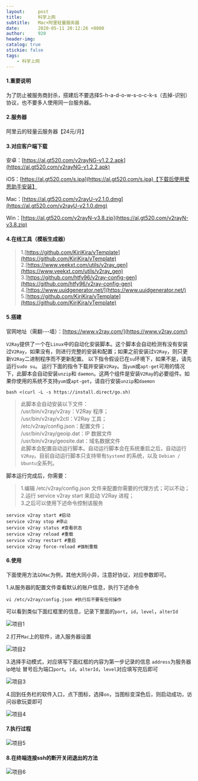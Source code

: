 ```yaml
---
layout:     post
title:      科学上网
subtitle:  	Mac+阿里轻量服务器
date:       2020-05-11 20:12:26 +0800
author:     920
header-img: 
catalog: true
stickie: false
tags:
    - 科学上网
---
```



#### 1.重要说明

为了防止被服务商封杀，搭建后不要选择S-h-a-d-o-w-s-o-c-k-s（去掉-识别）协议，也不要多人使用同一台服务器。

#### 2.服务器

阿里云的轻量云服务器【24元/月】


#### 3.对应客户端下载

安卓：[https://al.gt520.com/v2rayNG-v1.2.2.apk](https://al.gt520.com/v2rayNG-v1.2.2.apk)

iOS：[https://al.gt520.com/s.ipa](https://al.gt520.com/s.ipa)【下载后使用爱思助手安装】

Mac：[https://al.gt520.com/v2rayU-v2.1.0.dmg](https://al.gt520.com/v2rayU-v2.1.0.dmg)

Win：[https://al.gt520.com/v2rayN-v3.8.zip](https://al.gt520.com/v2rayN-v3.8.zip)

#### 4.在线工具（模板生成器）

>1.[https://github.com/KiriKira/vTemplate](https://github.com/KiriKira/vTemplate)  
2.[https://www.veekxt.com/utils/v2ray_gen](https://www.veekxt.com/utils/v2ray_gen)  
3.[https://github.com/htfy96/v2ray-config-gen](https://github.com/htfy96/v2ray-config-gen)  
4.[https://www.uuidgenerator.net/](https://www.uuidgenerator.net/)  
5.[https://github.com/KiriKira/vTemplate](https://github.com/KiriKira/vTemplate)  

#### 5.搭建
官网地址（需翻---墙）：[https://www.v2ray.com/](https://www.v2ray.com/)

`V2Ray`提供了一个在`Linux`中的自动化安装脚本。这个脚本会自动检测有没有安装过`V2Ray`，如果没有，则进行完整的安装和配置；如果之前安装过`V2Ray`，则只更新`V2Ray`二进制程序而不更新配置。
以下指令假设已在`su`环境下，如果不是，请先运行`sudo su`。
运行下面的指令下载并安装`V2Ray`。当`yum`或`apt-get`可用的情况下，此脚本会自动安装`unzip`和 `daemon`。这两个组件是安装`V2Ray`的必要组件。如果你使用的系统不支持`yum`或`apt-get`，请自行安装`unzip`和`daemon`

```
bash <(curl -L -s https://install.direct/go.sh)
```

>此脚本会自动安装以下文件：  
/usr/bin/v2ray/v2ray：V2Ray 程序；  
/usr/bin/v2ray/v2ctl：V2Ray 工具；  
/etc/v2ray/config.json：配置文件；  
/usr/bin/v2ray/geoip.dat：IP 数据文件  
/usr/bin/v2ray/geosite.dat：域名数据文件  
此脚本会配置自动运行脚本。自动运行脚本会在系统重启之后，自动运行`V2Ray`。目前自动运行脚本只支持带有`Systemd` 的系统，以及 `Debian / Ubuntu`全系列。  

脚本运行完成后，你需要：

>1.编辑 /etc/v2ray/config.json 文件来配置你需要的代理方式；可以不动；  
2.运行 service v2ray start 来启动 V2Ray 进程；  
3.之后可以使用下述命令控制该服务  

```
service v2ray start #启动
service v2ray stop #停止
service v2ray status #查看状态
service v2ray reload #重载
service v2ray restart #重启
service v2ray force-reload #强制重载
```

#### 6.使用
下面使用方法以`Mac`为例，其他大同小异，注意好协议，对应参数即可。

1.从服务器的配置文件查看默认的账户信息，执行下述命令

```
vi /etc/v2ray/config.json #执行后不要有任何操作
```
可以看到类似下面红框里的信息，记录下里面的`port`，`id`，`level`，`alterId`

![项目1](/img/20200511/1.png)

2.打开`Mac`上的软件，进入服务器设置

![项目2](/img/20200511/2.png)

3.选择手动模式，对应填写下面红框的内容为第一步记录的信息
`address`为服务器ip地址 冒号后为端口`port`。`id`，`alterId`，`level`对应填写完后即可

![项目3](/img/20200511/3.png)

4.回到任务栏的软件入口，点下图标，选择`on`，当图标变深色后，则启动成功，访问谷歌玩耍即可

![项目4](/img/20200511/4.png)

#### 7.执行过程

![项目5](/img/20200511/5.png)

#### 8.在终端连接ssh的断开关闭退出的方法

![项目6](/img/20200511/6.png)





